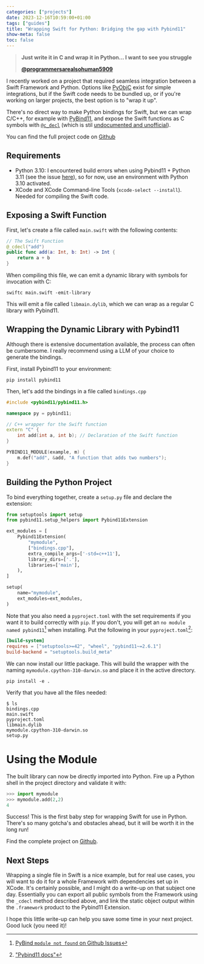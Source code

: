 ```yaml
---
categories: ["projects"]
date: 2023-12-16T10:59:00+01:00
tags: ["guides"]
title: "Wrapping Swift for Python: Bridging the gap with Pybind11"
show-meta: false
toc: false
---
```


> __Just write it in C and wrap it in Python... I want to see you struggle__
>
>__[@programmersarealsohuman5909](https://www.youtube.com/watch?v=BgxklT94W0I)__

I recently worked on a project that required seamless integration between a Swift Framework and Python. Options like [PyObjC](https://pyobjc.readthedocs.io/en/latest/index.html) exist for simple integrations, but if the Swift code needs to be bundled up, or if you're working on larger projects, the best option is to "wrap it up".

There's no direct way to make Python bindings for Swift, but we can wrap C/C++, for example with [PyBind11](https://github.com/pybind/pybind11), and expose the Swift functions as C symbols with [`@c_decl`](https://forums.swift.org/t/best-way-to-call-a-swift-function-from-c/9829) (which is stil [undocumented and unofficial](https://forums.swift.org/t/formalizing-cdecl/40677)).

You can find the full project code on [Github](https://github.com/gmcheese/wrap-swift-python)

## Requirements

* Python 3.10: I encountered build errors when using Pybind11 + Python 3.11 (see the issue [here](https://github.com/pybind/pybind11/discussions/4333)), so for now, use an environment with Python 3.10 activated.
* XCode and XCode Command-line Tools (`xcode-select --install`). Needed for compiling the Swift code.

## Exposing a Swift Function

First, let's create a file called `main.swift` with the following contents:

```swift
// The Swift Function
@_cdecl("add")
public func add(a: Int, b: Int) -> Int {
    return a + b
}

```

When compiling this file, we can emit a dynamic library with symbols for invocation with C:

```shell
swiftc main.swift -emit-library
```

This will emit a file called `libmain.dylib`, which we can wrap as a regular C library with Pybind11.

## Wrapping the Dynamic Library with Pybind11

Although there is extensive documentation available, the process can often be cumbersome. I really recommend using a LLM of your choice to generate the bindings.

First, install Pybind11 to your environment:

```shell
pip install pybind11
```

Then, let's add the bindings in a file called `bindings.cpp`

```cpp
#include <pybind11/pybind11.h>

namespace py = pybind11;

// C++ wrapper for the Swift function
extern "C" {
    int add(int a, int b); // Declaration of the Swift function
}

PYBIND11_MODULE(example, m) {
    m.def("add", &add, "A function that adds two numbers");
}
```

## Building the Python Project

To bind everything together, create a `setup.py` file and declare the extension:

```python
from setuptools import setup
from pybind11.setup_helpers import Pybind11Extension

ext_modules = [
    Pybind11Extension(
        "mymodule",
        ["bindings.cpp"],
        extra_compile_args=['-std=c++11'],
        library_dirs=['.'],
        libraries=['main'],
    ),
]

setup(
    name="mymodule",
    ext_modules=ext_modules,
)
```

Note that you also need a `pyproject.toml` with the set requirements if you want it to build correctly with `pip`. If you don't, you will get an `no module named pybind11`[^2] when installing. Put the following in your `pyproject.toml`[^1]:

```toml
[build-system]
requires = ["setuptools>=42", "wheel", "pybind11~=2.6.1"]
build-backend = "setuptools.build_meta"
```

We can now install our little package. This will build the wrapper with the naming `mymodule.cpython-310-darwin.so` and place it in the active directory.

```
pip install -e .
```

Verify that you have all the files needed:

```shell
$ ls
bindings.cpp
main.swift
pyproject.toml
libmain.dylib
mymodule.cpython-310-darwin.so
setup.py
```

# Using the Module

The built library can now be directly imported into Python. Fire up a Python shell in the project directory and validate it with:

```python
>>> import mymodule
>>> mymodule.add(2,2)
4
```

Success! This is the first baby step for wrapping Swift for use in Python. There's so many gotcha's and obstacles ahead, but it will be worth it in the long run!

Find the complete project on [Github](https://github.com/gmcheese/wrap-swift-python).

## Next Steps

Wrapping a single file in Swift is a nice example, but for real use cases, you will want to do it for a whole Framework with dependencies set up in XCode. It's certainly possible, and I might do a write-up on that subject one day. Essentially you can export all public symbols from the Framework using the `_cdecl` method described above, and link the static object output within the `.framework` product to the Pybind11 Extension.

I hope this little write-up can help you save some time in your next project. Good luck (you need it)!

[^1]: ["Pybind11 docs"](https://pybind11.readthedocs.io/en/stable/compiling.html?highlight=setup.py#pep-518-requirements-pip-10-required)
[^2]: [PyBind `module not found` on Github Issues](https://github.com/pybind/python_example/issues/32)